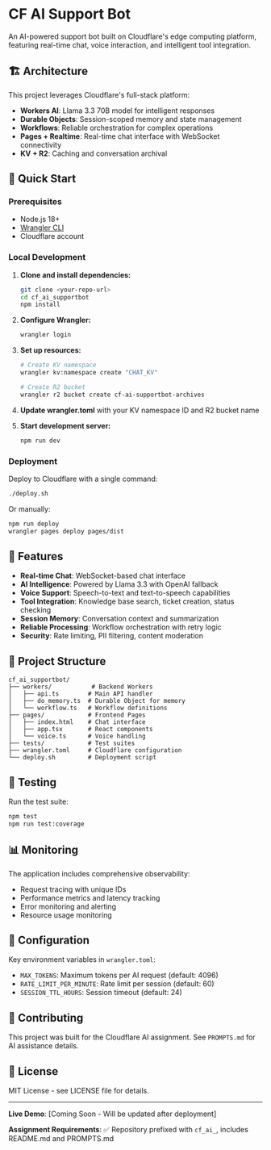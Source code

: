 # CF AI Support Bot

An AI-powered support bot built on Cloudflare's edge computing platform, featuring real-time chat, voice interaction, and intelligent tool integration.

## 🏗️ Architecture

This project leverages Cloudflare's full-stack platform:

- **Workers AI**: Llama 3.3 70B model for intelligent responses
- **Durable Objects**: Session-scoped memory and state management
- **Workflows**: Reliable orchestration for complex operations
- **Pages + Realtime**: Real-time chat interface with WebSocket connectivity
- **KV + R2**: Caching and conversation archival

## 🚀 Quick Start

### Prerequisites

- Node.js 18+
- [Wrangler CLI](https://developers.cloudflare.com/workers/wrangler/install-and-update/)
- Cloudflare account

### Local Development

1. **Clone and install dependencies:**
   ```bash
   git clone <your-repo-url>
   cd cf_ai_supportbot
   npm install
   ```

2. **Configure Wrangler:**
   ```bash
   wrangler login
   ```

3. **Set up resources:**
   ```bash
   # Create KV namespace
   wrangler kv:namespace create "CHAT_KV"
   
   # Create R2 bucket
   wrangler r2 bucket create cf-ai-supportbot-archives
   ```

4. **Update wrangler.toml** with your KV namespace ID and R2 bucket name

5. **Start development server:**
   ```bash
   npm run dev
   ```

### Deployment

Deploy to Cloudflare with a single command:

```bash
./deploy.sh
```

Or manually:

```bash
npm run deploy
wrangler pages deploy pages/dist
```

## 🎯 Features

- **Real-time Chat**: WebSocket-based chat interface
- **AI Intelligence**: Powered by Llama 3.3 with OpenAI fallback
- **Voice Support**: Speech-to-text and text-to-speech capabilities
- **Tool Integration**: Knowledge base search, ticket creation, status checking
- **Session Memory**: Conversation context and summarization
- **Reliable Processing**: Workflow orchestration with retry logic
- **Security**: Rate limiting, PII filtering, content moderation

## 📁 Project Structure

```
cf_ai_supportbot/
├── workers/           # Backend Workers
│   ├── api.ts        # Main API handler
│   ├── do_memory.ts  # Durable Object for memory
│   └── workflow.ts   # Workflow definitions
├── pages/            # Frontend Pages
│   ├── index.html    # Chat interface
│   ├── app.tsx       # React components
│   └── voice.ts      # Voice handling
├── tests/            # Test suites
├── wrangler.toml     # Cloudflare configuration
└── deploy.sh         # Deployment script
```

## 🧪 Testing

Run the test suite:

```bash
npm test
npm run test:coverage
```

## 📊 Monitoring

The application includes comprehensive observability:

- Request tracing with unique IDs
- Performance metrics and latency tracking
- Error monitoring and alerting
- Resource usage monitoring

## 🔧 Configuration

Key environment variables in `wrangler.toml`:

- `MAX_TOKENS`: Maximum tokens per AI request (default: 4096)
- `RATE_LIMIT_PER_MINUTE`: Rate limit per session (default: 60)
- `SESSION_TTL_HOURS`: Session timeout (default: 24)

## 🤝 Contributing

This project was built for the Cloudflare AI assignment. See `PROMPTS.md` for AI assistance details.

## 📄 License

MIT License - see LICENSE file for details.

---

**Live Demo**: [Coming Soon - Will be updated after deployment]

**Assignment Requirements**: ✅ Repository prefixed with `cf_ai_`, includes README.md and PROMPTS.md